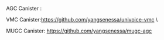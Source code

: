 AGC Canister :

VMC Canister:https://github.com/yangsenessa/univoice-vmc \

MUGC Canister: https://github.com/yangsenessa/mugc-agc

